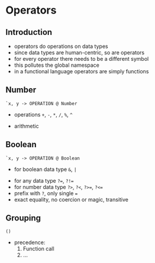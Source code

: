 # Operators



## Introduction

- operators do operations on data types
- since data types are human-centric, so are operators
- for every operator there needs to be a different symbol
- this pollutes the global namespace
- in a functional language operators are simply functions

<!-- todo: consider if long operations don't get too messy in funciton notation -->
<!-- todo: include more operators like from Python or Elm, e.g. ++ to concatenate strings and arrays -->

## Number

```
`x, y -> OPERATION @ Number
```

- operations `+`, `-`, `*`, `/`, `%`, `^`
<!-- todo: think about what symbols are legal, can use those symbols as name of operation or need to use text???
which symbols are really needed for the language???
find minimal set of symbols for language!!!
 -->
 <!-- todo: what to use for field of composite data type??? -->

- arithmetic

## Boolean

```
`x, y -> OPERATION @ Boolean
```

- for boolean data type `&`, `|`
<!-- todo: what else??? XOR, NOR? also simple equality?? -->
- for any data type `?=`, `?!=`
- for number data type `?>`, `?<`, `?>=`, `?<=`
- prefix with `?`, only single `=`
- exact equality, no coercion or magic, transitive

## Grouping

```
()
```

- precedence:
    1. Function call
    2. ...